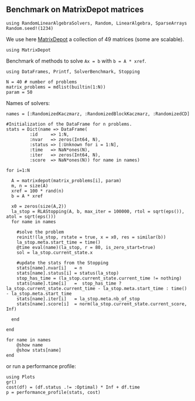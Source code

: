## Benchmark on MatrixDepot matrices

```@example ex1
using RandomLinearAlgebraSolvers, Random, LinearAlgebra, SparseArrays
Random.seed!(1234)
```
We use here [MatrixDepot](https://github.com/JuliaMatrices/MatrixDepot.jl) a collection of 49 matrices (some are scalable).
```
using MatrixDepot
```
Benchmark of methods to solve `Ax = b` with  `b = A * xref`.
```@example ex1
using DataFrames, Printf, SolverBenchmark, Stopping
```
```@example ex1
N = 40 # number of problems
matrix_problems = mdlist(builtin(1:N))
param = 50
```
Names of solvers:
```@example ex1
names = [:RandomizedKaczmarz, :RandomizedBlockKaczmarz, :RandomizedCD]
```

```@example ex1
#Initialization of the DataFrame for n problems.
stats = Dict(name => DataFrame(
         :id     => 1:N,
         :nvar   => zeros(Int64, N),
         :status => [:Unknown for i = 1:N],
         :time   => NaN*ones(N),
         :iter   => zeros(Int64, N),
         :score  => NaN*ones(N)) for name in names)
```

```@example ex1
for i=1:N

  A = matrixdepot(matrix_problems[i], param)
  m, n = size(A)
  xref = 100 * rand(n)
  b = A * xref

  x0 = zeros(size(A,2))
  la_stop = RLAStopping(A, b, max_iter = 100000, rtol = sqrt(eps()), atol = sqrt(eps()))
  for name in names

    #solve the problem
    reinit!(la_stop, rstate = true, x = x0, res = similar(b))
    la_stop.meta.start_time = time()
    @time eval(name)(la_stop, r = 80, is_zero_start=true)
    sol = la_stop.current_state.x

    #update the stats from the Stopping
    stats[name].nvar[i]   = n
    stats[name].status[i] = status(la_stop)
    stop_has_time = (la_stop.current_state.current_time != nothing)
    stats[name].time[i]   =  stop_has_time ? la_stop.current_state.current_time - la_stop.meta.start_time : time() - la_stop.meta.start_time
    stats[name].iter[i]   = la_stop.meta.nb_of_stop
    stats[name].score[i]  = norm(la_stop.current_state.current_score, Inf)

  end

end
```

```@example ex1
for name in names
    @show name
    @show stats[name]
end
```
or run a performance profile:
```@example ex1
using Plots
gr()
cost(df) = (df.status .!= :Optimal) * Inf + df.time
p = performance_profile(stats, cost)
```
